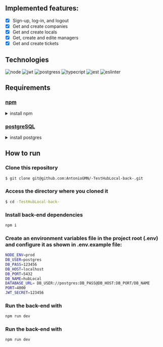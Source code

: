 ## Implemented features:

- [x] Sign-up, log-in, and logout
- [x] Get and create companies
- [x] Get and create locals
- [x] Get, create and edite managers
- [x] Get and create tickets

## Technologies

<p>

  <img alt="node" src="https://img.shields.io/badge/node.js-6DA55F?style=for-the-badge&logo=node.js&logoColor=white"/>
  <img alt="jwt" src="https://img.shields.io/badge/JWT-black?style=for-the-badge&logo=JSON%20web%20tokens"/>
  <img alt="postgress" src="https://img.shields.io/badge/postgres-%23316192.svg?style=for-the-badge&logo=postgresql&logoColor=white"/>
  <img alt="typecript" src="https://img.shields.io/badge/typescript-%23007ACC.svg?style=for-the-badge&logo=typescript&logoColor=white"/>
  <img alt="jest" src="https://img.shields.io/badge/-jest-%23C21325?style=for-the-badge&logo=jest&logoColor=white"/>
  <img alt="eslinter" src="https://img.shields.io/badge/eslint-3A33D1?style=for-the-badge&logo=eslint&logoColor=white"/>

</p>

## Requirements

### [npm](https://www.npmjs.com/)

<details>
    <summary>install npm</summary>

```bash
wget -qO- <https://raw.githubusercontent.com/nvm-sh/nvm/v0.38.0/install.sh> | bash

## Or this command
wget -qO- https://raw.githubusercontent.com/nvm-sh/nvm/v0.38.0/install.sh | bash

# Close and open terminal
nvm install --lts
nvm use --lts
# Verify node version
node --version # Must show v14.16.1
# Verify npm version
npm -v
```

</details>

### [postgreSQL](https://www.postgresql.org/)

<details>
    <summary>install postgres</summary>

```bash
sudo apt install postgresql postgresql-contrib
```
</details>

## How to run

### Clone this repository

```bash
$ git clone git@github.com:AntonioGMN/-TestHubLocal-back-.git
```

### Access the directory where you cloned it

```bash
$ cd -TestHubLocal-back-
```

### Install back-end dependencies

```bash
npm i
```

### Create an environment variables file in the project root (.env) and configure it as shown in .env.example file:

```bash
NODE_ENV=prod
DB_USER=postgres
DB_PASS=123456
DB_HOST=localhost
DB_PORT=5432
DB_NAME=hubLocal
DATABASE_URL= DB_USER://postgres:DB_PASS@DB_HOST:DB_PORT/DB_NAME
PORT=4000
JWT_SECRET=123456
```

### Run the back-end with

```bash
npm run dev
```

### Run the back-end with

```bash
npm run dev
```






```
